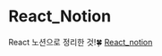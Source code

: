 # React_Notion

React 노션으로 정리한 것!🍀
[React_notion](https://www.notion.so/Node-React-ce89885615f24722a6ac8a49de92d7a0)

